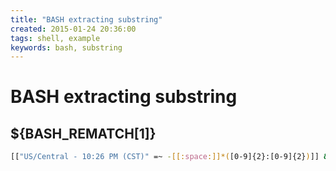 ```yaml
---
title: "BASH extracting substring"
created: 2015-01-24 20:36:00
tags: shell, example
keywords: bash, substring
---
```


# BASH extracting substring

## ${BASH_REMATCH\[1\]}

```bash
[["US/Central - 10:26 PM (CST)" =~ -[[:space:]]*([0-9]{2}:[0-9]{2})]] &&  echo ${BASH_REMATCH[1]}
```
